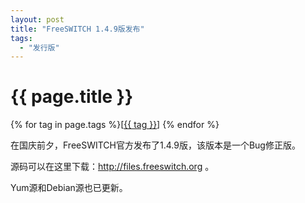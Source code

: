 ```yaml
---
layout: post
title: "FreeSWITCH 1.4.9版发布"
tags:
  - "发行版"
---
```


# {{ page.title }}

<div class="tags">
{% for tag in page.tags %}[<a class="tag" href="/tags.html#{{ tag }}">{{ tag }}</a>] {% endfor %}
</div>

在国庆前夕，FreeSWITCH官方发布了1.4.9版，该版本是一个Bug修正版。

源码可以在这里下载：<http://files.freeswitch.org> 。

Yum源和Debian源也已更新。

